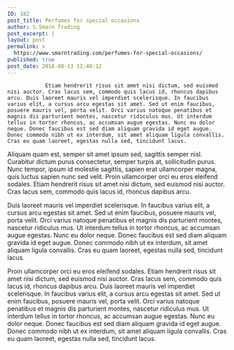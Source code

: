 ```yaml
---
ID: 182
post_title: Perfumes for special occasions
author: S.Smarn Trading
post_excerpt: |
layout: post
permalink: >
  https://www.smarntrading.com/perfumes-for-special-occasions/
published: true
post_date: 2018-08-13 12:40:12
---
```


				Etiam hendrerit risus sit amet nisi dictum, sed euismod nisi auctor. Cras lacus sem, commodo quis lacus id, rhoncus dapibus arcu. Duis laoreet mauris vel imperdiet scelerisque. In faucibus varius elit, a cursus arcu egestas sit amet. Sed ut enim faucibus, posuere mauris vel, porta velit. Orci varius natoque penatibus et magnis dis parturient montes, nascetur ridiculus mus. Ut interdum tellus in tortor rhoncus, ac accumsan augue egestas. Nunc eu dolor neque. Donec faucibus est sed diam aliquam gravida id eget augue. Donec commodo nibh ut ex interdum, sit amet aliquam ligula convallis. Cras eu quam laoreet, egestas nulla sed, tincidunt lacus.

Aliquam quam est, semper sit amet ipsum sed, sagittis semper nisl. Curabitur dictum purus consectetur, semper turpis at, sollicitudin purus. Nunc tempor, ipsum id molestie sagittis, sapien erat ullamcorper magna, quis luctus sapien nunc sed velit. Proin ullamcorper orci eu eros eleifend sodales. Etiam hendrerit risus sit amet nisi dictum, sed euismod nisi auctor. Cras lacus sem, commodo quis lacus id, rhoncus dapibus arcu. 

Duis laoreet mauris vel imperdiet scelerisque. In faucibus varius elit, a cursus arcu egestas sit amet. Sed ut enim faucibus, posuere mauris vel, porta velit. Orci varius natoque penatibus et magnis dis parturient montes, nascetur ridiculus mus. Ut interdum tellus in tortor rhoncus, ac accumsan augue egestas. Nunc eu dolor neque. Donec faucibus est sed diam aliquam gravida id eget augue. Donec commodo nibh ut ex interdum, sit amet aliquam ligula convallis. Cras eu quam laoreet, egestas nulla sed, tincidunt lacus.


Proin ullamcorper orci eu eros eleifend sodales. Etiam hendrerit risus sit amet nisi dictum, sed euismod nisi auctor. Cras lacus sem, commodo quis lacus id, rhoncus dapibus arcu. Duis laoreet mauris vel imperdiet scelerisque. In faucibus varius elit, a cursus arcu egestas sit amet. Sed ut enim faucibus, posuere mauris vel, porta velit. Orci varius natoque penatibus et magnis dis parturient montes, nascetur ridiculus mus. Ut interdum tellus in tortor rhoncus, ac accumsan augue egestas. Nunc eu dolor neque. Donec faucibus est sed diam aliquam gravida id eget augue. Donec commodo nibh ut ex interdum, sit amet aliquam ligula convallis. Cras eu quam laoreet, egestas nulla sed, tincidunt lacus.